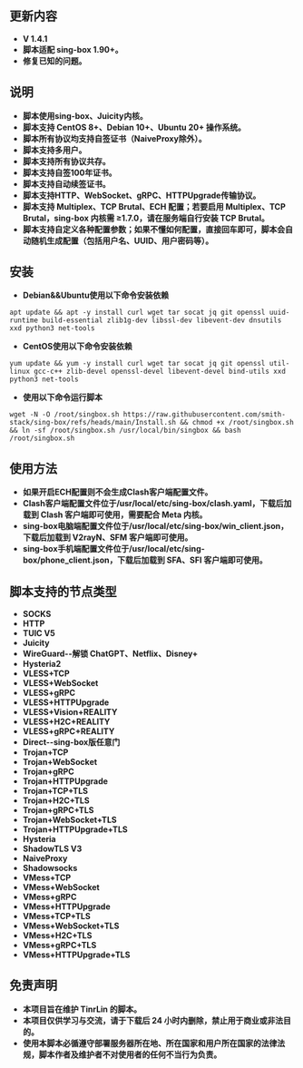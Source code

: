 ## **更新内容**
- **V 1.4.1**
- **脚本适配 sing-box 1.90+。**
- **修复已知的问题。**

## **说明**
- **脚本使用sing-box、Juicity内核。**
- **脚本支持 CentOS 8+、Debian 10+、Ubuntu 20+ 操作系统。**
- **脚本所有协议均支持自签证书（NaiveProxy除外）。**
- **脚本支持多用户。**
- **脚本支持所有协议共存。**
- **脚本支持自签100年证书。**
- **脚本支持自动续签证书。**
- **脚本支持HTTP、WebSocket、gRPC、HTTPUpgrade传输协议。**
- **脚本支持 Multiplex、TCP Brutal、ECH 配置；若要启用 Multiplex、TCP Brutal，sing-box 内核需 ≥1.7.0，请在服务端自行安装 TCP Brutal。**
- **脚本支持自定义各种配置参数；如果不懂如何配置，直接回车即可，脚本会自动随机生成配置（包括用户名、UUID、用户密码等）。**

## **安装**
- **Debian&&Ubuntu使用以下命令安装依赖**
```
apt update && apt -y install curl wget tar socat jq git openssl uuid-runtime build-essential zlib1g-dev libssl-dev libevent-dev dnsutils xxd python3 net-tools
```
- **CentOS使用以下命令安装依赖**
```
yum update && yum -y install curl wget tar socat jq git openssl util-linux gcc-c++ zlib-devel openssl-devel libevent-devel bind-utils xxd python3 net-tools
```
- **使用以下命令运行脚本**
```
wget -N -O /root/singbox.sh https://raw.githubusercontent.com/smith-stack/sing-box/refs/heads/main/Install.sh && chmod +x /root/singbox.sh && ln -sf /root/singbox.sh /usr/local/bin/singbox && bash /root/singbox.sh
```

## **使用方法**
- **如果开启ECH配置则不会生成Clash客户端配置文件。**
- **Clash客户端配置文件位于/usr/local/etc/sing-box/clash.yaml，下载后加载到 Clash 客户端即可使用，需要配合 Meta 内核。**
- **sing-box电脑端配置文件位于/usr/local/etc/sing-box/win_client.json，下载后加载到 V2rayN、SFM 客户端即可使用。**
- **sing-box手机端配置文件位于/usr/local/etc/sing-box/phone_client.json，下载后加载到 SFA、SFI 客户端即可使用。**

## **脚本支持的节点类型**
- **SOCKS**
- **HTTP**
- **TUIC V5**
- **Juicity**
- **WireGuard--解锁 ChatGPT、Netflix、Disney+**
- **Hysteria2**
- **VLESS+TCP**
- **VLESS+WebSocket**
- **VLESS+gRPC**
- **VLESS+HTTPUpgrade**
- **VLESS+Vision+REALITY**
- **VLESS+H2C+REALITY**
- **VLESS+gRPC+REALITY**
- **Direct--sing-box版任意门**
- **Trojan+TCP**
- **Trojan+WebSocket**
- **Trojan+gRPC**
- **Trojan+HTTPUpgrade**
- **Trojan+TCP+TLS**
- **Trojan+H2C+TLS**
- **Trojan+gRPC+TLS**
- **Trojan+WebSocket+TLS**
- **Trojan+HTTPUpgrade+TLS**
- **Hysteria**
- **ShadowTLS V3**
- **NaiveProxy**
- **Shadowsocks**
- **VMess+TCP**
- **VMess+WebSocket**
- **VMess+gRPC**
- **VMess+HTTPUpgrade**   
- **VMess+TCP+TLS**
- **VMess+WebSocket+TLS** 
- **VMess+H2C+TLS**
- **VMess+gRPC+TLS** 
- **VMess+HTTPUpgrade+TLS** 

## **免责声明**
- **本项目旨在维护 TinrLin 的脚本。**
- **本项目仅供学习与交流，请于下载后 24 小时内删除，禁止用于商业或非法目的。**
- **使用本脚本必循遵守部署服务器所在地、所在国家和用户所在国家的法律法规，脚本作者及维护者不对使用者的任何不当行为负责。**
